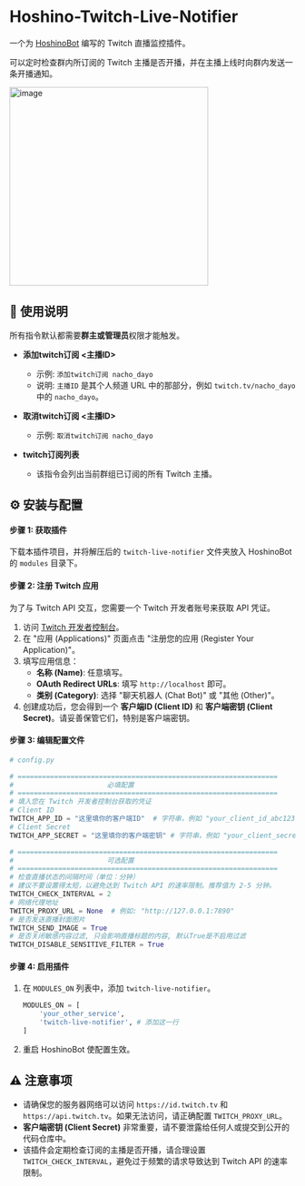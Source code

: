 # Hoshino-Twitch-Live-Notifier

一个为 [HoshinoBot](https://github.com/Ice-Cirno/HoshinoBot) 编写的 Twitch 直播监控插件。

可以定时检查群内所订阅的 Twitch 主播是否开播，并在主播上线时向群内发送一条开播通知。

<img width="350" alt="image" src="https://github.com/user-attachments/assets/c952a65f-7c4f-4959-98f0-d0564abf6b95" />


## 📖 使用说明

所有指令默认都需要**群主或管理员**权限才能触发。

* **添加twitch订阅 <主播ID>**
  *   示例: `添加twitch订阅 nacho_dayo`
  *   说明: `主播ID` 是其个人频道 URL 中的那部分，例如 `twitch.tv/nacho_dayo` 中的 `nacho_dayo`。

* **取消twitch订阅 <主播ID>**
  *   示例: `取消twitch订阅 nacho_dayo`

* **twitch订阅列表**
  *   该指令会列出当前群组已订阅的所有 Twitch 主播。

## ⚙️ 安装与配置

#### 步骤 1: 获取插件

下载本插件项目，并将解压后的 `twitch-live-notifier` 文件夹放入 HoshinoBot 的 `modules` 目录下。

#### 步骤 2: 注册 Twitch 应用

为了与 Twitch API 交互，您需要一个 Twitch 开发者账号来获取 API 凭证。

1.  访问 [Twitch 开发者控制台](https://dev.twitch.tv/console)。
2.  在 "应用 (Applications)" 页面点击 "注册您的应用 (Register Your Application)"。
3.  填写应用信息：
    *   **名称 (Name)**: 任意填写。
    *   **OAuth Redirect URLs**: 填写 `http://localhost` 即可。
    *   **类别 (Category)**: 选择 "聊天机器人 (Chat Bot)" 或 "其他 (Other)"。
4.  创建成功后，您会得到一个 **客户端ID (Client ID)** 和 **客户端密钥 (Client Secret)**。请妥善保管它们，特别是客户端密钥。

#### 步骤 3: 编辑配置文件

```python
# config.py

# ================================================================
#                       必填配置
# ================================================================
# 填入您在 Twitch 开发者控制台获取的凭证
# Client ID
TWITCH_APP_ID = "这里填你的客户端ID"  # 字符串，例如 "your_client_id_abc123"
# Client Secret
TWITCH_APP_SECRET = "这里填你的客户端密钥" # 字符串，例如 "your_client_secret_xyz789"

# ================================================================
#                       可选配置
# ================================================================
# 检查直播状态的间隔时间（单位：分钟）
# 建议不要设置得太短，以避免达到 Twitch API 的速率限制。推荐值为 2-5 分钟。
TWITCH_CHECK_INTERVAL = 2
# 网络代理地址
TWITCH_PROXY_URL = None  # 例如: "http://127.0.0.1:7890"
# 是否发送直播封面图片
TWITCH_SEND_IMAGE = True
# 是否关闭敏感内容过滤, 只会影响直播标题的内容, 默认True是不启用过滤
TWITCH_DISABLE_SENSITIVE_FILTER = True
```

#### 步骤 4: 启用插件

1.  在 `MODULES_ON` 列表中，添加 `twitch-live-notifier`。
    ```python
    MODULES_ON = [
        'your_other_service',
        'twitch-live-notifier', # 添加这一行
    ]
    ```
2.  重启 HoshinoBot 使配置生效。


## ⚠️ 注意事项

*   请确保您的服务器网络可以访问 `https://id.twitch.tv` 和 `https://api.twitch.tv`。如果无法访问，请正确配置 `TWITCH_PROXY_URL`。
*   **客户端密钥 (Client Secret)** 非常重要，请不要泄露给任何人或提交到公开的代码仓库中。
*   该插件会定期检查订阅的主播是否开播，请合理设置 `TWITCH_CHECK_INTERVAL`，避免过于频繁的请求导致达到 Twitch API 的速率限制。
